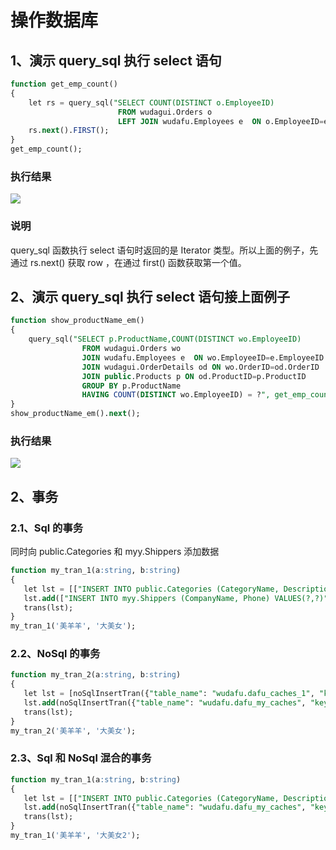 # 操作数据库
## 1、演示 query_sql 执行 select 语句
```sql
function get_emp_count()
{
    let rs = query_sql("SELECT COUNT(DISTINCT o.EmployeeID)
                        FROM wudagui.Orders o
                        LEFT JOIN wudafu.Employees e  ON o.EmployeeID=e.EmployeeID");
    rs.next().FIRST();
}
get_emp_count();
```
### 执行结果
<img src='/smart_sql_img/db_case_1.jpg'></img><br/>
### 说明
query_sql 函数执行 select 语句时返回的是 Iterator 类型。所以上面的例子，先通过 rs.next() 获取 row ，在通过 first() 函数获取第一个值。

## 2、演示 query_sql 执行 select 语句接上面例子
```sql
function show_productName_em()
{
    query_sql("SELECT p.ProductName,COUNT(DISTINCT wo.EmployeeID)
				FROM wudagui.Orders wo
				JOIN wudafu.Employees e  ON wo.EmployeeID=e.EmployeeID
				JOIN wudagui.OrderDetails od ON wo.OrderID=od.OrderID
				JOIN public.Products p ON od.ProductID=p.ProductID
				GROUP BY p.ProductName
				HAVING COUNT(DISTINCT wo.EmployeeID) = ?", get_emp_count());
}
show_productName_em().next();
```
### 执行结果
<img src='/smart_sql_img/db_case_2.jpg'></img><br/>

## 2、事务
### 2.1、Sql 的事务
同时向 public.Categories 和 myy.Shippers 添加数据
```sql
function my_tran_1(a:string, b:string)
{
   let lst = [["INSERT INTO public.Categories (CategoryName, Description) VALUES(?,?)", [a, b]]];
   lst.add(["INSERT INTO myy.Shippers (CompanyName, Phone) VALUES(?,?)", [a, b]]);
   trans(lst);
}
my_tran_1('美羊羊', '大美女');
```
### 2.2、NoSql 的事务
```sql
function my_tran_2(a:string, b:string)
{
   let lst = [noSqlInsertTran({"table_name": "wudafu.dafu_caches_1", "key": a, "value": b})];
   lst.add(noSqlInsertTran({"table_name": "wudafu.dafu_my_caches", "key": a, "value": b}));
   trans(lst);
}
my_tran_2('美羊羊', '大美女');
```
### 2.3、Sql 和 NoSql 混合的事务
```sql
function my_tran_1(a:string, b:string)
{
   let lst = [["INSERT INTO public.Categories (CategoryName, Description) VALUES(?,?)", [a, b]]];
   lst.add(noSqlInsertTran({"table_name": "wudafu.dafu_my_caches", "key": a, "value": b}));
   trans(lst);
}
my_tran_1('美羊羊', '大美女2');
```


































